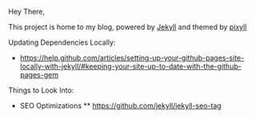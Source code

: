 Hey There,

This project is home to my blog, powered by [Jekyll](https://jekyllrb.com/) and themed by [pixyll](http://www.pixyll.com)

Updating Dependencies Locally:
* https://help.github.com/articles/setting-up-your-github-pages-site-locally-with-jekyll/#keeping-your-site-up-to-date-with-the-github-pages-gem

Things to Look Into:
* SEO Optimizations
** https://github.com/jekyll/jekyll-seo-tag